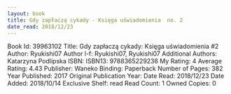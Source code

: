 ```yaml
---
layout: book
title: Gdy zapłaczą cykady - Księga uświadomienia  no. 2
date_read: 2018/12/23
---
```


Book Id: 39963102
Title: Gdy zapłaczą cykady: Księga uświadomienia #2
Author: Ryukishi07
Author l-f: Ryukishi07, Ryukishi07
Additional Authors: Katarzyna Podlipska
ISBN: 
ISBN13: 9788365229236
My Rating: 4
Average Rating: 4.43
Publisher: Waneko
Binding: Paperback
Number of Pages: 382
Year Published: 2017
Original Publication Year: 
Date Read: 2018/12/23
Date Added: 2018/10/14
Exclusive Shelf: read
Read Count: 1
Owned Copies: 0

